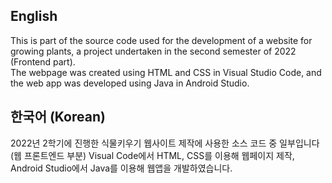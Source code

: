 ## English ##
This is part of the source code used for the development of a website for growing plants, a project undertaken in the second semester of 2022 (Frontend part).  
The webpage was created using HTML and CSS in Visual Studio Code, and the web app was developed using Java in Android Studio.

## 한국어 (Korean) ##
2022년 2학기에 진행한 식물키우기 웹사이트 제작에 사용한 소스 코드 중 일부입니다 (웹 프론트엔드 부분)
Visual Code에서 HTML, CSS를 이용해 웹페이지 제작, Android Studio에서 Java를 이용해 웹앱을 개발하였습니다.
